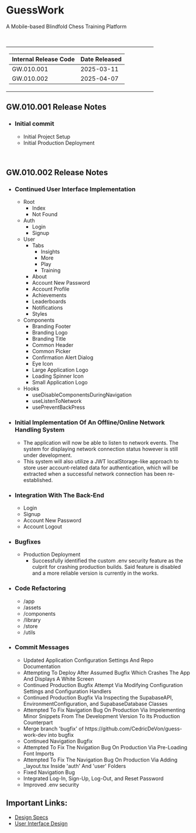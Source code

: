<h1>GuessWork</h1>
<p>A Mobile-based Blindfold Chess Training Platform</p>
<br/>
<table cellpadding="0" cellspacing="0" style="width: 80%;"> 
    <tr>
        <td valign="top" style="width: 70%;">
            <table cellpadding="1" cellspacing="0" style="width: 100%;">
                <thead>
                    <tr>
                        <th>Internal Release Code</th>
                        <th>Date Released</th>
                    </tr>
                </thead>
                <tbody>
                    <tr>
                        <td>GW.010.001</td>
                        <td>2025-03-11</td>
                    </tr>
                    <tr>
                        <td>GW.010.002</td>
                        <td>2025-04-07</td>
                    </tr>
                </tbody>
            </table>
        </td>
    </tr>
</table>
<h2>GW.010.001 Release Notes</h2>
<ul>
    <li><h3>Initial commit</h3>
        <ul>
            <li>Initial Project Setup</li>
            <li>Initial Production Deployment</li>
        </ul>
    </li>
</ul>
<br/>
<h2>GW.010.002 Release Notes</h2>
<ul>
    <li><h3>Continued User Interface Implementation</h3>
        <ul>
            <li>Root
                <ul>
                    <li>Index</li>
                    <li>Not Found</li>
                </ul>
            </li>
            <li>Auth
                <ul>
                    <li>Login</li>
                    <li>Signup</li>
                </ul>
            </li>
            <li>User
                <ul>
                    <li>Tabs
                        <ul>
                            <li>Insights</li>
                            <li>More</li>
                            <li>Play</li>
                            <li>Training</li>
                        </ul>
                    </li>
                    <li>About</li>
                    <li>Account New Password</li>
                    <li>Account Profile</li>
                    <li>Achievements</li>
                    <li>Leaderboards</li>
                    <li>Notifications</li>
                    <li>Styles</li>
                </ul>
            </li>
            <li>Components
                <ul>
                    <li>Branding Footer</li>
                    <li>Branding Logo</li>
                    <li>Branding Title</li>
                    <li>Common Header</li>
                    <li>Common Picker</li>
                    <li>Confirmation Alert Dialog</li>
                    <li>Eye Icon</li>
                    <li>Large Application Logo</li>
                    <li>Loading Spinner Icon</li>
                    <li>Small Application Logo</li>
                </ul>
            </li>
            <li>Hooks
                <ul>
                    <li>useDisableComponentsDuringNavigation</li>
                    <li>useListenToNetwork</li>
                    <li>usePreventBackPress</li>
                </ul>
            </li>
        </ul>
    </li>
    <li><h3>Initial Implementation Of An Offline/Online Network Handling System</h3>
        <ul>
            <li>The application will now be able to listen to network events. The system for displaying network connection status however is still under development.</li>
            <li>This system will also utilize a JWT localStorage-like approach to store user account-related data for authentication, which will be extracted when a successful network connection has been re-established.</li>
        </ul>
    </li>
    <li><h3>Integration With The Back-End</h3>
        <ul>
            <li>Login</li>
            <li>Signup</li>
            <li>Account New Password</li>
            <li>Account Logout</li>
        </ul>
    </li>
    <li><h3>Bugfixes</h3>
        <ul>
            <li>Production Deployment
                <ul>
                    <li>Successfully identified the custom .env security feature as the culprit for crashing production builds. Said feature is disabled and a more reliable version is currently in the works.</li>
                </ul>
            </li>
        </ul>
    </li>
    <li><h3>Code Refactoring</h3>
        <ul>
            <li>/app</li>
            <li>/assets</li>
            <li>/components</li>
            <li>/library</li>
            <li>/store</li>
            <li>/utils</li>
        </ul>
    </li>
    <li><h3>Commit Messages</h3>
        <ul>
            <li>Updated Application Configuration Settings And Repo Documentation</li>
            <li>Attempting To Deploy After Assumed Bugfix Which Crashes The App And Displays A White Screen</li>
            <li>Continued Production Bugfix Attempt Via Modifying Configuration Settings and Configuration Handlers</li>
            <li>Continued Production Bugfix Via Inspecting the SupabaseAPI, EnvironmentConfiguration, and SupabaseDatabase Classes</li>
            <li>Attempted To Fix Navigation Bug On Production Via Impelementing Minor Snippets From The Development Version To Its Production Counterpart</li>
            <li>Merge branch 'bugfix' of https://github.com/CedricDeVon/guess-work-dev into bugfix</li>
            <li>Continued Navigation Bugfix</li>
            <li>Attempted To Fix The Nvigation Bug On Production Via Pre-Loading Font Imports</li>
            <li>Attempted To Fix The Navigation Bug On Production Via Adding _layout.tsx Inside 'auth' And 'user' Folders</li>
            <li>Fixed Navigation Bug</li>
            <li>Integrated Log-In, Sign-Up, Log-Out, and Reset Password</li>
            <li>Improved .env security</li>
        </ul>
    </li>
</ul>
<h2>Important Links:</h2>
<ul>
    <li><a href="https://github.com/CedricDeVon/guess-work">Design Specs</a></li>
    <li><a href="https://www.figma.com/design/S8B86q5oUa02bfXbMJahHY/GuessWork?t=ceUzhNyRSZplemoQ-0">User Interface Design</a></li>
</ul>

